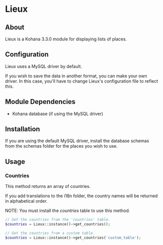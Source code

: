 # Lieux

## About

Lieux is a Kohana 3.3.0 module for displaying lists of places.

## Configuration

Lieux uses a MySQL driver by default.

If you wish to save the data in another format, you can make your own driver. In this case, you'll have to change Lieux's configuration file to reflect this.

## Module Dependencies

 - Kohana database (if using the MySQL driver)

## Installation

If you are using the default MySQL driver, install the database schemas from the schemas folder for the places you wish to use.

## Usage

### Countries

This method returns an array of countries.

If you add translations to the i18n folder, the country names will be returned in alphabetical order.

NOTE: You must install the *countries* table to use this method.

```php
// Get the countries from the 'countries' table.
$countries = Lieux::instance()->get_countries();

// Get the countries from a custom table.
$countries = Lieux::instance()->get_countries('custom_table');
```
